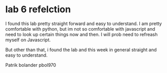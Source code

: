 # lab 6 refelction
<p>
  I found this lab pretty straight forward and easy to understand. 
  I am pretty comfortable with python, but im not so comfortable with javascript and need to look up certain things now and then.
  I will prob need to refreash myself on Javascript. 
  
  But other than that, i found the lab and this week in general straight and easy to understand.
</p>

Patrik bolander pbol970
